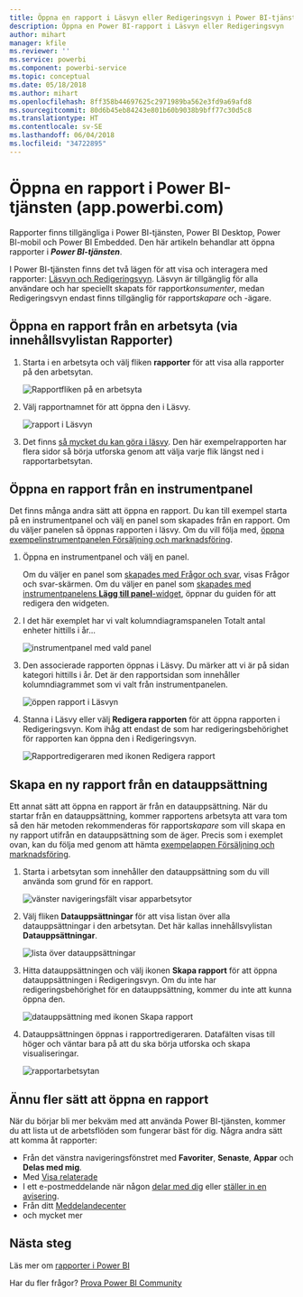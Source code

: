 ```yaml
---
title: Öppna en rapport i Läsvyn eller Redigeringsvyn i Power BI-tjänsten
description: Öppna en Power BI-rapport i Läsvyn eller Redigeringsvyn
author: mihart
manager: kfile
ms.reviewer: ''
ms.service: powerbi
ms.component: powerbi-service
ms.topic: conceptual
ms.date: 05/18/2018
ms.author: mihart
ms.openlocfilehash: 8ff358b44697625c2971989ba562e3fd9a69afd8
ms.sourcegitcommit: 80d6b45eb84243e801b60b9038b9bff77c30d5c8
ms.translationtype: HT
ms.contentlocale: sv-SE
ms.lasthandoff: 06/04/2018
ms.locfileid: "34722895"
---
```

# <a name="open-a-report-in-power-bi-service-apppowerbicom"></a>Öppna en rapport i Power BI-tjänsten (app.powerbi.com)
Rapporter finns tillgängliga i Power BI-tjänsten, Power BI Desktop, Power BI-mobil och Power BI Embedded. Den här artikeln behandlar att öppna rapporter i ***Power BI-tjänsten***.

I Power BI-tjänsten finns det två lägen för att visa och interagera med rapporter: [Läsvyn och Redigeringsvyn](service-reading-view-and-editing-view.md). Läsvyn är tillgänglig för alla användare och har speciellt skapats för rapport*konsumenter*, medan Redigeringsvyn endast finns tillgänglig för rapport*skapare* och -ägare. 

## <a name="open-a-report-from-a-workspace-via-the-reports-content-view-list"></a>Öppna en rapport från en arbetsyta (via innehållsvylistan **Rapporter**)

1. Starta i en arbetsyta och välj fliken **rapporter** för att visa alla rapporter på den arbetsytan.  
   
   ![Rapportfliken på en arbetsyta](media/service-report-open/power-bi-open-report.png)
2. Välj rapportnamnet för att öppna den i Läsvy.  
   
    ![rapport i Läsvyn](media/service-report-open/power-bi-reading-view.png)
3. Det finns [så mycket du kan göra i läsvy](service-reading-view-and-editing-view.md).  Den här exempelrapporten har flera sidor så börja utforska genom att välja varje flik längst ned i rapportarbetsytan. 

## <a name="open-a-report-from-a-dashboard"></a>Öppna en rapport från en instrumentpanel
Det finns många andra sätt att öppna en rapport. Du kan till exempel starta på en instrumentpanel och välj en panel som skapades från en rapport.  Om du väljer panelen så öppnas rapporten i läsvy. Om du vill följa med, [öppna exempelinstrumentpanelen Försäljning och marknadsföring](sample-datasets.md).

1. Öppna en instrumentpanel och välj en panel.

   Om du väljer en panel som [skapades med Frågor och svar](service-dashboard-pin-tile-from-q-and-a.md), visas Frågor och svar-skärmen. Om du väljer en panel som [skapades med instrumentpanelens **Lägg till panel**-widget](service-dashboard-add-widget.md), öppnar du guiden för att redigera den widgeten.  

2.  I det här exemplet har vi valt kolumndiagramspanelen Totalt antal enheter hittills i år...

    ![instrumentpanel med vald panel](media/service-report-open/power-bi-dashboard.png)

3.  Den associerade rapporten öppnas i Läsvy. Du märker att vi är på sidan kategori hittills i år. Det är den rapportsidan som innehåller kolumndiagrammet som vi valt från instrumentpanelen.

    ![öppen rapport i Läsvyn](media/service-report-open/power-bi-report.png)

4. Stanna i Läsvy eller välj **Redigera rapporten** för att öppna rapporten i Redigeringsvyn. Kom ihåg att endast de som har redigeringsbehörighet för rapporten kan öppna den i Redigeringsvyn.

    ![Rapportredigeraren med ikonen Redigera rapport](media/service-report-open/power-bi-edit-report.png)

## <a name="create-a-brand-new-report-from-a-dataset"></a>Skapa en ny rapport från en datauppsättning
Ett annat sätt att öppna en rapport är från en datauppsättning. När du startar från en datauppsättning, kommer rapportens arbetsyta att vara tom så den här metoden rekommenderas för rapport*skapare* som vill skapa en ny rapport utifrån en datauppsättning som de äger. Precis som i exemplet ovan, kan du följa med genom att hämta [exempelappen Försäljning och marknadsföring](sample-datasets.md).

1. Starta i arbetsytan som innehåller den datauppsättning som du vill använda som grund för en rapport.

   ![vänster navigeringsfält visar apparbetsytor](media/service-report-open/power-bi-workspace.png)

2. Välj fliken **Datauppsättningar** för att visa listan över alla datauppsättningar i den arbetsytan. Det här kallas innehållsvylistan **Datauppsättningar**.
   
   ![lista över datauppsättningar](media/service-report-open/power-bi-dataset.png)

1. Hitta datauppsättningen och välj ikonen **Skapa rapport** för att öppna datauppsättningen i Redigeringsvyn. Om du inte har redigeringsbehörighet för en datauppsättning, kommer du inte att kunna öppna den. 
   
    ![datauppsättning med ikonen Skapa rapport](media/service-report-open/power-bi-create-report.png)

3. Datauppsättningen öppnas i rapportredigeraren. Datafälten visas till höger och väntar bara på att du ska börja utforska och skapa visualiseringar. 

   ![rapportarbetsytan](media/service-report-open/power-bi-blank-canvas.png)

##  <a name="still-more-ways-to-open-a-report"></a>Ännu fler sätt att öppna en rapport
När du börjar bli mer bekväm med att använda Power BI-tjänsten, kommer du att lista ut de arbetsflöden som fungerar bäst för dig. Några andra sätt att komma åt rapporter:
- Från det vänstra navigeringsfönstret med **Favoriter**, **Senaste**, **Appar** och **Delas med mig**. 
- Med [Visa relaterade](service-related-content.md)
- I ett e-postmeddelande när någon [delar med dig](service-share-reports.md) eller [ställer in en avisering](service-set-data-alerts.md).    
- Från ditt [Meddelandecenter](service-notification-center.md)    
- och mycket mer

## <a name="next-steps"></a>Nästa steg
Läs mer om [rapporter i Power BI](service-reports.md)

Har du fler frågor? [Prova Power BI Community](http://community.powerbi.com/)  

